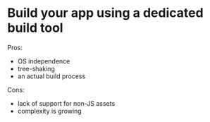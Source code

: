# Build your app using a dedicated build tool

Pros:

- OS independence
- tree-shaking
- an actual build process

Cons:

- lack of support for non-JS assets
- complexity is growing
